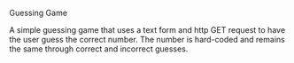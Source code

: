 Guessing Game

A simple guessing game that uses a text form and http GET request to have the user guess the correct number. The number is hard-coded and remains the same through correct and incorrect guesses.
